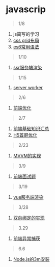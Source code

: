 # javascrip

> 1/8

1. js简写的学习
2. [css grid布局](https://juejin.im/entry/5a23510f6fb9a0452a3c239f?utm_medium=fe&utm_source=weixinqun)
3. [es6常用语法](https://juejin.im/post/5a08e5c55188252abc5dd96f?utm_medium=fe&utm_source=weixinqun)

> 1/10

1. [ssr服务端渲染](https://cn.vuejs.org/v2/guide/ssr.html#ad)

> 1/15

1. [server worker](https://github.com/Leslie2014/blog/blob/master/service-worker.md)

> 2/6

1. [前端优化](https://mp.weixin.qq.com/s/ye1CeIjlfs9VSUab3gQI5g)

> 2/7

1. [前端基础知识汇总](https://mp.weixin.qq.com/s/tzMIydPjkqNoqIznO3mvuQ)
2. [H5首屏优化](https://mp.weixin.qq.com/s/ye1CeIjlfs9VSUab3gQI5g)

> 2/23

1. [MVVM的实现](https://juejin.im/post/5a83c7125188257a836c3508)

> 3/9

1. [前端面试题](https://juejin.im/post/5a9b8417518825558251ce15)

> 3/19

1. [vue服务端渲染](https://juejin.im/post/5aa1ec066fb9a028d20787ce#comment)

> 3/28

1. [双向绑定的实现](https://segmentfault.com/a/1190000006599500#articleHeader4)

> 3.29 

1. [前端异常捕获](http://mp.weixin.qq.com/s/0UvFyVzVFYpYybf6EGBWAw)

> 6.6

1. [Node.js的3m安装](https://cnodejs.org/topic/57f628098489e7ca69f4e839)
